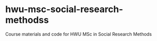 # hwu-msc-social-research-methodss
Course materials and code for HWU MSc in Social Research Methods
